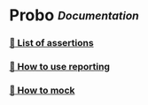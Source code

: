 # Probo <sub><sup>_Documentation_<sup><sub>

### [:link: List of assertions](./assertions.md "assertions.md")
### [:link: How to use reporting](./reporting.md "reporting.md")
### [:link: How to mock](./mock.md "mock.md")